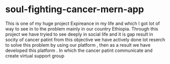 # soul-fighting-cancer-mern-app 
This is one of my huge project Expireance in my life and which I got lot of way to see in to the problem mainly in our country Ethiopia. Through this project we have tryied to see deeply in social life and it is gap result in socity of cancer patint from this objective we have actively done lot reserch to solve this problem by using our platform , then as a result we have developed this platform . In which the cancer patint communicate and create virtual support group
